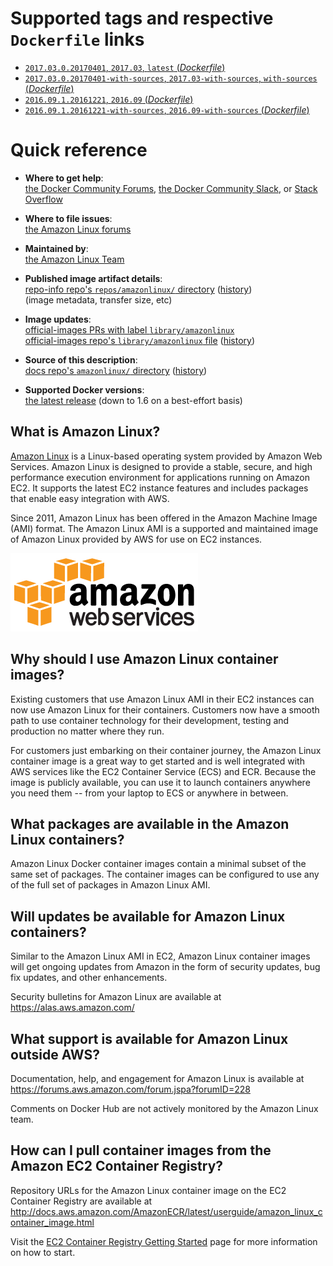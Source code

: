 <!--

********************************************************************************

WARNING:

    DO NOT EDIT "amazonlinux/README.md"

    IT IS AUTO-GENERATED

    (from the other files in "amazonlinux/" combined with a set of templates)

********************************************************************************

-->

# Supported tags and respective `Dockerfile` links

-	[`2017.03.0.20170401`, `2017.03`, `latest` (*Dockerfile*)](https://github.com/aws/amazon-linux-docker-images/blob/0b9e43b1675ad911037317052c30074fc962ece0/Dockerfile)
-	[`2017.03.0.20170401-with-sources`, `2017.03-with-sources`, `with-sources` (*Dockerfile*)](https://github.com/aws/amazon-linux-docker-images/blob/9a0f82efd72c4ce7a00ae0d1145798e833e3fc6c/Dockerfile)
-	[`2016.09.1.20161221`, `2016.09` (*Dockerfile*)](https://github.com/aws/amazon-linux-docker-images/blob/e1b56e68ebd2b274c64e0a0a18ae0a9a8122822d/Dockerfile)
-	[`2016.09.1.20161221-with-sources`, `2016.09-with-sources` (*Dockerfile*)](https://github.com/aws/amazon-linux-docker-images/blob/2de60e8c98421694c293639659a88ed81ce29298/Dockerfile)

# Quick reference

-	**Where to get help**:  
	[the Docker Community Forums](https://forums.docker.com/), [the Docker Community Slack](https://blog.docker.com/2016/11/introducing-docker-community-directory-docker-community-slack/), or [Stack Overflow](https://stackoverflow.com/search?tab=newest&q=docker)

-	**Where to file issues**:  
	[the Amazon Linux forums](https://forums.aws.amazon.com/forum.jspa?forumID=228)

-	**Maintained by**:  
	[the Amazon Linux Team](https://github.com/aws/amazon-linux-docker-images)

-	**Published image artifact details**:  
	[repo-info repo's `repos/amazonlinux/` directory](https://github.com/docker-library/repo-info/blob/master/repos/amazonlinux) ([history](https://github.com/docker-library/repo-info/commits/master/repos/amazonlinux))  
	(image metadata, transfer size, etc)

-	**Image updates**:  
	[official-images PRs with label `library/amazonlinux`](https://github.com/docker-library/official-images/pulls?q=label%3Alibrary%2Famazonlinux)  
	[official-images repo's `library/amazonlinux` file](https://github.com/docker-library/official-images/blob/master/library/amazonlinux) ([history](https://github.com/docker-library/official-images/commits/master/library/amazonlinux))

-	**Source of this description**:  
	[docs repo's `amazonlinux/` directory](https://github.com/docker-library/docs/tree/master/amazonlinux) ([history](https://github.com/docker-library/docs/commits/master/amazonlinux))

-	**Supported Docker versions**:  
	[the latest release](https://github.com/docker/docker/releases/latest) (down to 1.6 on a best-effort basis)

## What is Amazon Linux?

[Amazon Linux](https://aws.amazon.com/amazon-linux-ami/) is a Linux-based operating system provided by Amazon Web Services. Amazon Linux is designed to provide a stable, secure, and high performance execution environment for applications running on Amazon EC2. It supports the latest EC2 instance features and includes packages that enable easy integration with AWS.

Since 2011, Amazon Linux has been offered in the Amazon Machine Image (AMI) format. The Amazon Linux AMI is a supported and maintained image of Amazon Linux provided by AWS for use on EC2 instances.

![logo](https://raw.githubusercontent.com/docker-library/docs/5ec266624ef52e0d559f7dc5e185bac7938b7e91/amazonlinux/logo.png)

## Why should I use Amazon Linux container images?

Existing customers that use Amazon Linux AMI in their EC2 instances can now use Amazon Linux for their containers. Customers now have a smooth path to use container technology for their development, testing and production no matter where they run.

For customers just embarking on their container journey, the Amazon Linux container image is a great way to get started and is well integrated with AWS services like the EC2 Container Service (ECS) and ECR. Because the image is publicly available, you can use it to launch containers anywhere you need them -- from your laptop to ECS or anywhere in between.

## What packages are available in the Amazon Linux containers?

Amazon Linux Docker container images contain a minimal subset of the same set of packages. The container images can be configured to use any of the full set of packages in Amazon Linux AMI.

## Will updates be available for Amazon Linux containers?

Similar to the Amazon Linux AMI in EC2, Amazon Linux container images will get ongoing updates from Amazon in the form of security updates, bug fix updates, and other enhancements.

Security bulletins for Amazon Linux are available at https://alas.aws.amazon.com/

## What support is available for Amazon Linux outside AWS?

Documentation, help, and engagement for Amazon Linux is available at https://forums.aws.amazon.com/forum.jspa?forumID=228

Comments on Docker Hub are not actively monitored by the Amazon Linux team.

## How can I pull container images from the Amazon EC2 Container Registry?

Repository URLs for the Amazon Linux container image on the EC2 Container Registry are available at http://docs.aws.amazon.com/AmazonECR/latest/userguide/amazon_linux_container_image.html

Visit the [EC2 Container Registry Getting Started](https://aws.amazon.com/ecr/getting-started/) page for more information on how to start.
